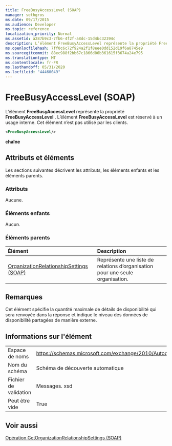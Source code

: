 ```yaml
---
title: FreeBusyAccessLevel (SOAP)
manager: sethgros
ms.date: 09/17/2015
ms.audience: Developer
ms.topic: reference
localization_priority: Normal
ms.assetid: a287b9c3-7fb6-4f2f-a8dc-15d4bc32394c
description: L’élément FreeBusyAccessLevel représente la propriété FreeBusyAccessLevel. L’élément FreeBusyAccessLevel est réservé à un usage interne. Cet élément n’est pas utilisé par les clients.
ms.openlocfilehash: 7ff0c6c72f924a2f1f8eee0dd152d19f6a8745e9
ms.sourcegitcommit: 88ec988f2bb67c1866d06b361615f3674a24e795
ms.translationtype: MT
ms.contentlocale: fr-FR
ms.lasthandoff: 05/31/2020
ms.locfileid: "44460049"
---
```

# <a name="freebusyaccesslevel-soap"></a>FreeBusyAccessLevel (SOAP)

L’élément **FreeBusyAccessLevel** représente la propriété **FreeBusyAccessLevel** . L’élément **FreeBusyAccessLevel** est réservé à un usage interne. Cet élément n’est pas utilisé par les clients. 
  
```XML
<FreeBusyAccessLevel/>
```

 **chaîne**
## <a name="attributes-and-elements"></a>Attributs et éléments

Les sections suivantes décrivent les attributs, les éléments enfants et les éléments parents.
  
### <a name="attributes"></a>Attributs

Aucune.
  
### <a name="child-elements"></a>Éléments enfants

Aucun.
  
### <a name="parent-elements"></a>Éléments parents

|**Élément**|**Description**|
|:-----|:-----|
|[OrganizationRelationshipSettings (SOAP)](organizationrelationshipsettings-soap.md) <br/> |Représente une liste de relations d’organisation pour une seule organisation.  <br/> |
   
## <a name="remarks"></a>Remarques

Cet élément spécifie la quantité maximale de détails de disponibilité qui sera renvoyée dans la réponse et indique le niveau des données de disponibilité partagées de manière externe. 
  
## <a name="element-information"></a>Informations sur l'élément

|||
|:-----|:-----|
|Espace de noms  <br/> |https://schemas.microsoft.com/exchange/2010/Autodiscover  <br/> |
|Nom du schéma  <br/> |Schéma de découverte automatique  <br/> |
|Fichier de validation  <br/> |Messages. xsd  <br/> |
|Peut être vide  <br/> |True  <br/> |
   
## <a name="see-also"></a>Voir aussi



[Opération GetOrganizationRelationshipSettings (SOAP)](getorganizationrelationshipsettings-operation-soap.md)

